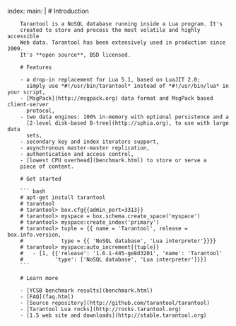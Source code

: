 index:
    main: |
        # Introduction

        Tarantool is a NoSQL database running inside a Lua program. It's
        created to store and process the most volatile and highly accessible
        Web data. Tarantool has been extensively used in production since 2009.
        It's **open source**, BSD licensed.

        # Features

        - a drop-in replacement for Lua 5.1, based on LuaJIT 2.0;
          simply use *#!/usr/bin/tarantool* instead of *#!/usr/bin/lua* in your script,
        - [MsgPack](http://msgpack.org) data format and MsgPack based client-server
          protocol,
        - two data engines: 100% in-memory with optional persistence and a
          [2-level disk-based B-tree](http://sphia.org), to use with large data
          sets,
        - secondary key and index iterators support,
        - asynchronous master-master replication,
        - authentication and access control,
        - [lowest CPU overhead](benchmark.html) to store or serve a
        piece of content.

        # Get started

        ``` bash
        # apt-get install tarantool
        # tarantool
        # tarantool> box.cfg{{admin_port=3313}}
        # tarantool> myspace = box.schema.create_space('myspace')
        # tarantool> myspace:create_index('primary')
        # tarantool> tuple = {{ name = 'Tarantool', release = box.info.version,
        #            type = {{ 'NoSQL database', 'Lua interpreter'}}}}
        # tarantool> myspace:auto_increment{{tuple}}
        #   - [1, {{'release': '1.6.1-445-ge8d3201', 'name': 'Tarantool'
        #          'type': ['NoSQL database', 'Lua interpreter']}}]
        ```

        # Learn more

        - [YCSB benchmark results](benchmark.html)
        - [FAQ](faq.html)
        - [Source repository](http://github.com/tarantool/tarantool)
        - [Tarantool Lua rocks](http://rocks.tarantool.org)
        - [1.5 web site and downloads](http://stable.tarantool.org)
